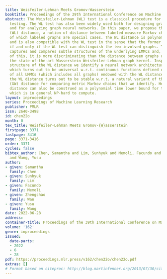 ```yaml
---
title: Weisfeiler-Lehman Meets Gromov-Wasserstein
booktitle: Proceedings of the 39th International Conference on Machine Learning
abstract: The Weisfeiler-Lehman (WL) test is a classical procedure for graph isomorphism
  testing. The WL test has also been widely used both for designing graph kernels
  and for analyzing graph neural networks. In this paper, we propose the Weisfeiler-Lehman
  (WL) distance, a notion of distance between labeled measure Markov chains (LMMCs),
  of which labeled graphs are special cases. The WL distance is polynomial time computable
  and is also compatible with the WL test in the sense that the former is positive
  if and only if the WL test can distinguish the two involved graphs. The WL distance
  captures and compares subtle structures of the underlying LMMCs and, as a consequence
  of this, it is more discriminating than the distance between graphs used for defining
  the state-of-the-art Wasserstein Weisfeiler-Lehman graph kernel. Inspired by the
  structure of the WL distance we identify a neural network architecture on LMMCs
  which turns out to be universal w.r.t. continuous functions defined on the space
  of all LMMCs (which includes all graphs) endowed with the WL distance. Finally,
  the WL distance turns out to be stable w.r.t. a natural variant of the Gromov-Wasserstein
  (GW) distance for comparing metric Markov chains that we identify. Hence, the WL
  distance can also be construed as a polynomial time lower bound for the GW distance
  which is in general NP-hard to compute.
layout: inproceedings
series: Proceedings of Machine Learning Research
publisher: PMLR
issn: 2640-3498
id: chen22o
month: 0
tex_title: Weisfeiler-Lehman Meets Gromov-{W}asserstein
firstpage: 3371
lastpage: 3416
page: 3371-3416
order: 3371
cycles: false
bibtex_author: Chen, Samantha and Lim, Sunhyuk and Memoli, Facundo and Wan, Zhengchao
  and Wang, Yusu
author:
- given: Samantha
  family: Chen
- given: Sunhyuk
  family: Lim
- given: Facundo
  family: Memoli
- given: Zhengchao
  family: Wan
- given: Yusu
  family: Wang
date: 2022-06-28
address:
container-title: Proceedings of the 39th International Conference on Machine Learning
volume: '162'
genre: inproceedings
issued:
  date-parts:
  - 2022
  - 6
  - 28
pdf: https://proceedings.mlr.press/v162/chen22o/chen22o.pdf
extras: []
# Format based on citeproc: http://blog.martinfenner.org/2013/07/30/citeproc-yaml-for-bibliographies/
---
```

